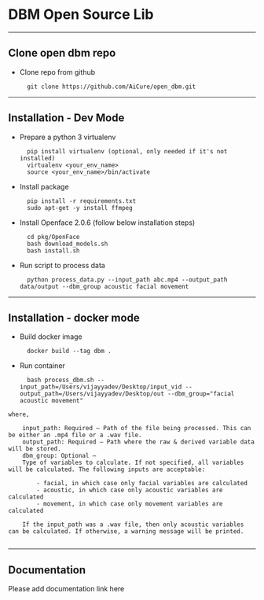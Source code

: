 # DBM Open Source Lib

---------------------------------------------
Clone open dbm repo
---------------------------------------------

- Clone repo from github

        git clone https://github.com/AiCure/open_dbm.git

---------------------------------------------
Installation - Dev Mode
---------------------------------------------

- Prepare a python 3 virtualenv

        pip install virtualenv (optional, only needed if it's not installed)
        virtualenv <your_env_name>
        source <your_env_name>/bin/activate
        
- Install package

        pip install -r requirements.txt
        sudo apt-get -y install ffmpeg
        
- Install Openface 2.0.6 (follow below installation steps)

        cd pkg/OpenFace
        bash download_models.sh
        bash install.sh

- Run script to process data

        python process_data.py --input_path abc.mp4 --output_path data/output --dbm_group acoustic facial movement
        

---------------------------------------------
Installation - docker mode
---------------------------------------------

- Build docker image

        docker build --tag dbm .

- Run container

        bash process_dbm.sh --input_path=/Users/vijayyadev/Desktop/input_vid --output_path=/Users/vijayyadev/Desktop/out --dbm_group="facial acoustic movement"


```
where,

    input_path: Required – Path of the file being processed. This can be either an .mp4 file or a .wav file.
    output_path: Required – Path where the raw & derived variable data will be stored.
    dbm_group: Optional – 
    Type of variables to calculate. If not specified, all variables will be calculated. The following inputs are acceptable:
    
        - facial, in which case only facial variables are calculated
        - acoustic, in which case only acoustic variables are calculated
        - movement, in which case only movement variables are calculated
    
    If the input_path was a .wav file, then only acoustic variables can be calculated. If otherwise, a warning message will be printed.
    
```

---------------------------------------------       
Documentation
---------------------------------------------
   
Please add documentation link here